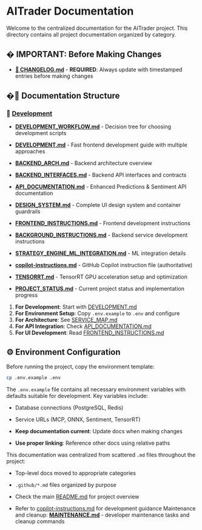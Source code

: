 # AITrader Documentation

Welcome to the centralized documentation for the AITrader project. This directory contains all project documentation organized by category.

## � **IMPORTANT: Before Making Changes**
- **[📝 CHANGELOG.md](./CHANGELOG.md)** - **REQUIRED**: Always update with timestamped entries before making changes

## �📁 Documentation Structure

### 🔧 [Development](./development/)
- **[DEVELOPMENT_WORKFLOW.md](./development/DEVELOPMENT_WORKFLOW.md)** - Decision tree for choosing development scripts
- **[DEVELOPMENT.md](./development/DEVELOPMENT.md)** - Fast frontend development guide with multiple approaches
- **[BACKEND_ARCH.md](./architecture/BACKEND_ARCH.md)** - Backend architecture overview
- **[BACKEND_INTERFACES.md](./architecture/BACKEND_INTERFACES.md)** - Backend API interfaces and contracts
- **[API_DOCUMENTATION.md](./api/API_DOCUMENTATION.md)** - Enhanced Predictions & Sentiment API documentation

- **[DESIGN_SYSTEM.md](./frontend/DESIGN_SYSTEM.md)** - Complete UI design system and container guardrails
- **[FRONTEND_INSTRUCTIONS.md](./frontend/FRONTEND_INSTRUCTIONS.md)** - Frontend development instructions
- **[BACKGROUND_INSTRUCTIONS.md](./services/BACKGROUND_INSTRUCTIONS.md)** - Backend service development instructions
- **[STRATEGY_ENGINE_ML_INTEGRATION.md](./services/STRATEGY_ENGINE_ML_INTEGRATION.md)** - ML integration details
- **[copilot-instructions.md](./instructions/copilot-instructions.md)** - GitHub Copilot instruction file (authoritative)

- **[TENSORRT.md](./advanced/TENSORRT.md)** - TensorRT GPU acceleration setup and optimization

- **[PROJECT_STATUS.md](./PROJECT_STATUS.md)** - Current project status and implementation progress


1. **For Development**: Start with [DEVELOPMENT.md](./development/DEVELOPMENT.md)
2. **For Environment Setup**: Copy `.env.example` to `.env` and configure
3. **For Architecture**: See [SERVICE_MAP.md](./architecture/SERVICE_MAP.md)
4. **For API Integration**: Check [API_DOCUMENTATION.md](./api/API_DOCUMENTATION.md)
5. **For UI Development**: Read [FRONTEND_INSTRUCTIONS.md](./frontend/FRONTEND_INSTRUCTIONS.md)

## ⚙️ Environment Configuration

Before running the project, copy the environment template:
```bash
cp .env.example .env
```

The `.env.example` file contains all necessary environment variables with defaults suitable for development. Key variables include:
- Database connections (PostgreSQL, Redis)
- Service URLs (MCP, ONNX, Sentiment, TensorRT)  

- **Keep documentation current**: Update docs when making changes
- **Use proper linking**: Reference other docs using relative paths

This documentation was centralized from scattered `.md` files throughout the project:
- Top-level docs moved to appropriate categories
- `.github/*.md` files organized by purpose

- Check the main [README.md](../README.md) for project overview
- Refer to [copilot-instructions.md](./instructions/copilot-instructions.md) for development guidance
Maintenance and cleanup: **[MAINTENANCE.md](./MAINTENANCE.md)** - developer maintenance tasks and cleanup commands